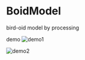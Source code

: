 # BoidModel
bird-oid model by processing

demo
![demo1](https://github.com/massss/BoidModel/blob/master/demo1.png)

![demo2](https://github.com/massss/BoidModel/blob/master/demo2.png)
